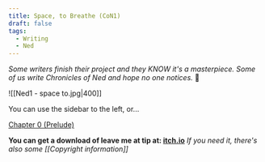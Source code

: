 ```yaml
---
title: Space, to Breathe (CoN1)
draft: false
tags:
  - Writing
  - Ned
---
```

*Some writers finish their project and they KNOW it's a masterpiece. Some of us write Chronicles of Ned and hope no one notices.* 🤣

![[Ned1 - space to.jpg|400]]

You can use the sidebar to the left, or...

[Chapter 0 (Prelude)](<Chapter 0 (Prelude).md>)

**You can get a download of leave me at tip at: [itch.io](https://hexdsl.itch.io/ned1)** 
*If you need it, there's also some [[Copyright information]]*